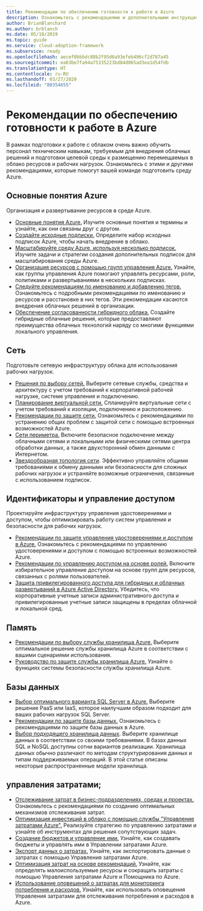 ```yaml
---
title: Рекомендации по обеспечению готовности к работе в Azure
description: Ознакомьтесь с рекомендациями и дополнительными инструкциями, которые помогут вашей команде настроить и подготовить среду Azure.
author: BrianBlanchard
ms.author: brblanch
ms.date: 05/10/2019
ms.topic: guide
ms.service: cloud-adoption-framework
ms.subservice: ready
ms.openlocfilehash: aecef0bbbdc88b2f95d6a93efeb496cf2d787a45
ms.sourcegitcommit: ea63be7fa94a75335223bd84d065ad3ea1d54fdb
ms.translationtype: HT
ms.contentlocale: ru-RU
ms.lasthandoff: 03/27/2020
ms.locfileid: "80354655"
---
```

# <a name="best-practices-for-azure-readiness"></a>Рекомендации по обеспечению готовности к работе в Azure

В рамках подготовки к работе с облаком очень важно обучить персонал техническим навыкам, требуемым для внедрения облачных решений и подготовки целевой среды к размещению перемещаемых в облако ресурсов и рабочих нагрузок. Ознакомьтесь с этими и другими рекомендациями, которые помогут вашей команде подготовить среду Azure.

## <a name="azure-fundamentals"></a>Основные понятия Azure

Организация и развертывание ресурсов в среде Azure.

- [Основные понятия Azure.](../considerations/fundamental-concepts.md) Изучите основные понятия и термины и узнайте, как они связаны друг с другом.
- [Создайте исходные подписки.](./initial-subscriptions.md) Определите набор исходных подписок Azure, чтобы начать внедрение в облако.
- [Масштабируйте среду Azure, используя несколько подписок.](../azure-best-practices/scale-subscriptions.md) Изучите задачи и стратегии создания дополнительных подписок для масштабирования среды Azure.
- [Организация ресурсов с помощью групп управления Azure.](../azure-best-practices/organize-subscriptions.md) Узнайте, как группы управления Azure помогают управлять ресурсами, роли, политиками и развертываниями в нескольких подписках.
- [Следуйте рекомендациям по именованию и добавлению тегов.](../azure-best-practices/naming-and-tagging.md) Ознакомьтесь с подробными рекомендациями по именованию и ресурсов и расстановке в них тегов. Эти рекомендации касаются внедрения облачных решений в организации.
- [Обеспечение согласованности гибридного облака.](../considerations/hybrid-consistency.md) Создайте гибридные облачные решения, которые предоставляют преимущества облачных технологий наряду со многими функциями локального управления.

## <a name="networking"></a>Сеть

Подготовьте сетевую инфраструктуру облака для использования рабочих нагрузок.

- [Решения по выбору сетей.](../considerations/networking-options.md) Выберите сетевые службы, средства и архитектуру с учетом требований к корпоративной рабочей нагрузке, системе управления и подключению.
- [Планирование виртуальной сети.](https://docs.microsoft.com/azure/virtual-network/virtual-network-vnet-plan-design-arm?toc=https://docs.microsoft.com/azure/cloud-adoption-framework/toc.json&bc=https://docs.microsoft.com/azure/cloud-adoption-framework/_bread/toc.json) Спланируйте виртуальные сети с учетом требований к изоляции, подключению и расположению.
- [Рекомендации по защите сети.](https://docs.microsoft.com/azure/security/azure-security-network-security-best-practices?toc=https://docs.microsoft.com/azure/cloud-adoption-framework/toc.json&bc=https://docs.microsoft.com/azure/cloud-adoption-framework/_bread/toc.json) Ознакомьтесь с рекомендациями по устранению общих проблем с защитой сети с помощью встроенных возможностей Azure.
- [Сети периметра.](./perimeter-networks.md) Включите безопасное подключение между облачными сетями и локальными или физическими сетями центра обработки данных, а также двухсторонний обмен данными с Интернетом.
- [Звездообразная топология сети](./hub-spoke-network-topology.md). Эффективно управляйте общими требованиями к обмену данными или безопасности для сложных рабочих нагрузок и устраняйте возможные ограничения, связанные с использованием подписок.

## <a name="identity-and-access-control"></a>Идентификаторы и управление доступом

Проектируйте инфраструктуру управления удостоверениями и доступом, чтобы оптимизировать работу систем управления и безопасности для рабочих нагрузок.

- [Рекомендации по защите управления удостоверениями и доступом в Azure.](https://docs.microsoft.com/azure/security/azure-security-identity-management-best-practices?toc=https://docs.microsoft.com/azure/cloud-adoption-framework/toc.json&bc=https://docs.microsoft.com/azure/cloud-adoption-framework/_bread/toc.json) Ознакомьтесь с рекомендациями по управлению удостоверениями и доступом с помощью встроенных возможностей Azure.
- [Рекомендации по управлению доступом на основе ролей.](../considerations/roles.md) Включите избирательное управление доступом на основе групп для ресурсов, связанных с ролями пользователей.
- [Защита привилегированного доступа для гибридных и облачных развертываний в Azure Active Directory.](https://docs.microsoft.com/azure/active-directory/users-groups-roles/directory-admin-roles-secure?toc=https://docs.microsoft.com/azure/cloud-adoption-framework/toc.json&bc=https://docs.microsoft.com/azure/cloud-adoption-framework/_bread/toc.json) Убедитесь, что корпоративные учетные записи административного доступа и привилегированные учетные записи защищены в пределах облачной и локальной сред.

## <a name="storage"></a>Память

- [Рекомендации по выбору службы хранилища Azure.](../considerations/storage-options.md) Выберите оптимальное решение службы хранилища Azure в соответствии с вашими сценариями использования.
- [Руководство по защите службы хранилища Azure.](https://docs.microsoft.com/azure/storage/blobs/security-recommendations?toc=https://docs.microsoft.com/azure/cloud-adoption-framework/toc.json&bc=https://docs.microsoft.com/azure/cloud-adoption-framework/_bread/toc.json) Узнайте о функциях системы безопасности службы хранилища Azure.

## <a name="databases"></a>Базы данных

- [Выбор оптимального варианта SQL Server в Azure.](https://docs.microsoft.com/azure/sql-database/sql-database-paas-vs-sql-server-iaas?toc=https://docs.microsoft.com/azure/cloud-adoption-framework/toc.json&bc=https://docs.microsoft.com/azure/cloud-adoption-framework/_bread/toc.json) Выберите решение PaaS или IaaS, которое наилучшим образом подходит для ваших рабочих нагрузок SQL Server.
- [Рекомендации по защите базы данных.](https://docs.microsoft.com/azure/security/azure-database-security-best-practices?toc=https://docs.microsoft.com/azure/cloud-adoption-framework/toc.json&bc=https://docs.microsoft.com/azure/cloud-adoption-framework/_bread/toc.json) Ознакомьтесь с рекомендациями по защите базы данных в Azure.
- [Выбор подходящего хранилища данных](https://docs.microsoft.com/azure/architecture/guide/technology-choices/data-store-overview). Выберите хранилище данных в соответствии со своими требованиями. В базах данных SQL и NoSQL доступны сотни вариантов реализации. Хранилища данных обычно различают по методам структурирования данных и типам поддерживаемых операций. В этой статье описаны некоторые распространенные модели хранилища.

## <a name="cost-management"></a>управления затратами;

- [Отслеживание затрат в бизнес-подразделениях, средах и проектах.](./track-costs.md) Ознакомьтесь с рекомендациями по созданию оптимальных механизмов отслеживания затрат.
- [Оптимизация инвестиций в облако с помощью службы "Управление затратами Azure".](https://docs.microsoft.com/azure/cost-management-billing/costs/cost-mgt-best-practices?toc=https://docs.microsoft.com/azure/cloud-adoption-framework/toc.json&bc=https://docs.microsoft.com/azure/cloud-adoption-framework/_bread/toc.json) Реализуйте стратегию по управлению затратами и узнайте об инструментах для решения сопутствующих задач.
- [Создание бюджетов и управление ими.](https://docs.microsoft.com/azure/cost-management-billing/costs/tutorial-acm-create-budgets?toc=https://docs.microsoft.com/azure/cloud-adoption-framework/toc.json&bc=https://docs.microsoft.com/azure/cloud-adoption-framework/_bread/toc.json) Узнайте, как создавать бюджеты и управлять ими в Управлении затратами Azure.
- [Экспорт данных о затратах.](https://docs.microsoft.com/azure/cost-management-billing/costs/tutorial-export-acm-data?toc=https://docs.microsoft.com/azure/cloud-adoption-framework/toc.json&bc=https://docs.microsoft.com/azure/cloud-adoption-framework/_bread/toc.json) Узнайте, как экспортировать данные о затратах с помощью Управления затратами Azure.
- [Оптимизация затрат на основе рекомендаций.](https://docs.microsoft.com/azure/cost-management-billing/costs/tutorial-acm-opt-recommendations?toc=https://docs.microsoft.com/azure/cloud-adoption-framework/toc.json&bc=https://docs.microsoft.com/azure/cloud-adoption-framework/_bread/toc.json) Узнайте, как определять малоиспользуемые ресурсы и сокращать затраты с помощью Управления затратами Azure и Помощника по Azure.
- [Использование оповещений о затратах для мониторинга потребления и расходов.](https://docs.microsoft.com/azure/cost-management-billing/costs/cost-mgt-alerts-monitor-usage-spending?toc=https://docs.microsoft.com/azure/cloud-adoption-framework/toc.json&bc=https://docs.microsoft.com/azure/cloud-adoption-framework/_bread/toc.json) Узнайте, как использовать оповещения Управления затратами для отслеживания потребления и расходов в Azure.
